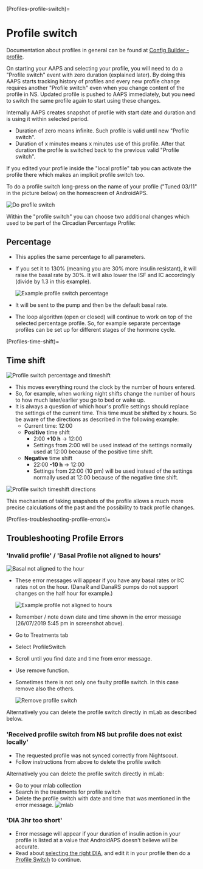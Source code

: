 (Profiles-profile-switch)=
# Profile switch

Documentation about profiles in general can be found at [Config Builder - profile](Config-Builder-profile).

On starting your AAPS and selecting your profile, you will need to do a "Profile switch" event with zero duration (explained later). By doing this AAPS starts tracking history of profiles and every new profile change requires another "Profile switch" even when you change content of the profile in NS. Updated profile is pushed to AAPS immediately, but you need to switch the same profile again to start using these changes.

Internally AAPS creates snapshot of profile with start date and duration and is using it within selected period.
* Duration of zero means infinite. Such profile is valid until new "Profile switch".
* Duration of x minutes means x minutes use of this profile. After that duration the profile is switched back to the previous valid "Profile switch".

If you edited your profile inside the "local profile" tab you can activate the profile there which makes an implicit profile switch too.

To do a profile switch long-press on the name of your profile ("Tuned 03/11" in the picture below) on the homescreen of AndroidAPS.

![Do profile switch](../images/ProfileSwitch_HowTo.png)

Within the "profile switch" you can choose two additional changes which used to be part of the Circadian Percentage Profile:

## Percentage
* This applies the same percentage to all parameters. 
* If you set it to 130% (meaning you are 30% more insulin resistant), it will raise the basal rate by 30%. It will also lower the ISF and IC accordingly (divide by 1.3 in this example). 

   ![Example profile switch percentage](../images/ProfileSwitchPercentage.png)

* It will be sent to the pump and then be the default basal rate. 
* The loop algorithm (open or closed) will continue to work on top of the selected percentage profile. So, for example separate percentage profiles can be set up for different stages of the hormone cycle.

(Profiles-time-shift)=
## Time shift

![Profile switch percentage and timeshift](../images/ProfileSwitchTimeShift2.png)

* This moves everything round the clock by the number of hours entered. 
* So, for example, when working night shifts change the number of hours to how much later/earlier you go to bed or wake up.
* It is always a question of which hour's profile settings should replace the settings of the current time. This time must be shifted by x hours. So be aware of the directions as described in the following example:
  * Current time: 12:00
  * **Positive** time shift 
    * 2:00 **+10 h** -> 12:00
    * Settings from 2:00 will be used instead of the settings normally used at 12:00 because of the positive time shift.
  * **Negative** time shift
    * 22:00 **-10 h** -> 12:00
    * Settings from 22:00 (10 pm) will be used instead of the settings normally used at 12:00 because of the negative time shift.

![Profile switch timeshift directions](../images/ProfileSwitch_PlusMinus2.png)

This mechanism of taking snapshots of the profile allows a much more precise calculations of the past and the possibility to track profile changes.

(Profiles-troubleshooting-profile-errors)=
## Troubleshooting Profile Errors

### 'Invalid profile' / 'Basal Profile not aligned to hours' 
![Basal not aligned to the hour](../images/BasalNotAlignedToHours2.png)
* These error messages will appear if you have any basal rates or I:C rates not on the hour. (DanaR and DanaRS pumps do not support changes on the half hour for example.)

   ![Example profile not aligned to hours](../images/ProfileNotAlignedToHours.png)

* Remember / note down date and time shown in the error message (26/07/2019 5:45 pm in screenshot above).
* Go to Treatments tab
* Select ProfileSwitch
* Scroll until you find date and time from error message.
* Use remove function.
* Sometimes there is not only one faulty profile switch. In this case remove also the others.

   ![Remove profile switch](../images/PSRemove.png)

Alternatively you can delete the profile switch directly in mLab as described below.

### 'Received profile switch from NS but profile does not exist locally' 
* The requested profile was not synced correctly from Nightscout.
* Follow instructions from above to delete the profile switch

Alternatively you can delete the profile switch directly in mLab:
* Go to your mlab collection
* Search in the treatments for profile switch
* Delete the profile switch with date and time that was mentioned in the error message.
![mlab](../images/mLabDeletePS.png)

### 'DIA 3hr too short'
* Error message will appear if your duration of insulin action in your profile is listed at a value that AndroidAPS doesn't believe will be accurate.  
* Read about [selecting the right DIA](https://www.diabettech.com/insulin/why-we-are-regularly-wrong-in-the-duration-of-insulin-action-dia-times-we-use-and-why-it-matters/), and edit it in your profile then do a [Profile Switch](../Usage/Profiles) to continue.
